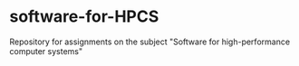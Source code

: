 # software-for-HPCS

Repository for assignments on the subject "Software for high-performance computer systems"
